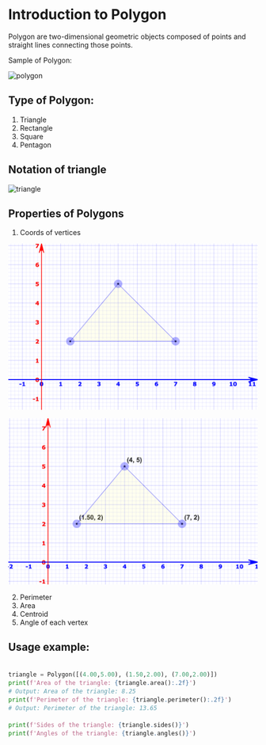 # Introduction to Polygon
Polygon are two-dimensional geometric objects composed of points and straight lines connecting those points.

Sample of Polygon:

![polygon](https://cdn-skill.splashmath.com/panel-uploads/GlossaryTerm/277097a6a870457e90553ed24cf46042/1548051233_Two-dimensional-2-D-shapes-circle-triangle-square-polygons.png
)

## Type of Polygon:
1. Triangle
2. Rectangle
3. Square
4. Pentagon

## Notation of triangle

![triangle](https://i.stack.imgur.com/1GkR3.png
)

## Properties of Polygons

1. Coords of vertices

![vertices](images/vertices.png
)

![coords](images/coords.png
)

2. Perimeter
3. Area
4. Centroid
5. Angle of each vertex

## Usage example:

```python

triangle = Polygon([(4.00,5.00), (1.50,2.00), (7.00,2.00)])
print(f'Area of the triangle: {triangle.area():.2f}')
# Output: Area of the triangle: 8.25
print(f'Perimeter of the triangle: {triangle.perimeter():.2f}')
# Output: Perimeter of the triangle: 13.65

print(f'Sides of the triangle: {triangle.sides()}')
print(f'Angles of the triangle: {triangle.angles()}')
```